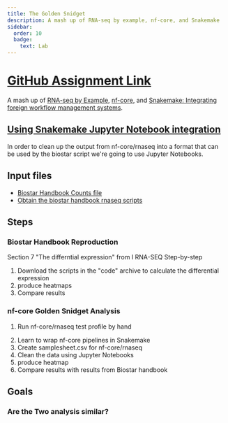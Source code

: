 ```yaml
---
title: The Golden Snidget
description: A mash up of RNA-seq by example, nf-core, and Snakemake
sidebar:
  order: 10
  badge:
    text: Lab
---
```


# [GitHub Assignment Link](https://classroom.github.com/a/2CuxKp5r)

A mash up of [RNA-seq by Example](https://www.biostarhandbook.com/books/rnaseq/introducing-the-golden-snidget.html), [nf-core](https://nf-co.re/rnaseq/3.14.0), and [Snakemake: Integrating foreign workflow management systems](https://snakemake.readthedocs.io/en/stable/snakefiles/foreign_wms.html). <!-- on a cluster -->

## [Using Snakemake Jupyter Notebook integration](https://snakemake.readthedocs.io/en/stable/snakefiles/rules.html#jupyter-notebook-integration)

In order to clean up the output from nf-core/rnaseq into a format that can be used by the biostar script we're going to use Jupyter Notebooks.

## Input files

- [Biostar Handbook Counts file](http://data.biostarhandbook.com/books/rnaseq/data/counts.csv)
- [Obtain the biostar handbook rnaseq scripts](http://data.biostarhandbook.com/books/rnaseq/code.tar.gz)

## Steps

### Biostar Handbook Reproduction

Section 7 "The differntial expression" from I RNA-SEQ Step-by-step

1. Download the scripts in the "code" archive to calculate the differential expression
2. produce heatmaps
3. Compare results

### nf-core Golden Snidget Analysis

<!-- 0. Login to Sysbio -->

1. Run nf-core/rnaseq test profile by hand
<!-- 1b. Launch Workflow on Sysbio -->
2. Learn to wrap nf-core pipelines in Snakemake
3. Create samplesheet.csv for nf-core/rnaseq
4. Clean the data using Jupyter Notebooks
5. produce heatmap
6. Compare results with results from Biostar handbook

## Goals

### Are the Two analysis similar?
